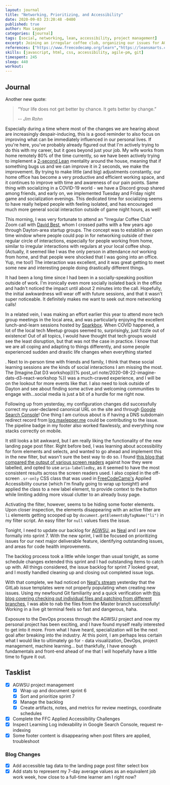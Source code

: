 ```yaml
---
layout: journal
title: "Networking, Prioritizing, and Accessibility"
date: 2020-09-03 23:20:48 -0400
published: true
author: Max Lepper
categories: [journal]
tags: [social, networking, lean, accessibility, project management]
excerpt: Joining an irregular coffee club, organizing our issues for AGWSU, blog improvements and accessibility, and adding the equivalent second job time commitment being devoted to this learning journey.
references: ["https://www.freecodecamp.org/learn","https://leansmarts.com/summary-2-second-lean/","https://search.google.com/search-console/about","www.linkedin.com/in/davidebest","https://seesparkbox.com/","https://agwsu.org/","https://www.linkedin.com/in/nealstrobl/","http://www.davidmacd.com/blog/select-box-label.html","https://www.twitch.tv/happydevelopment","http://nicolasgallagher.com/git-checkout-specific-files-from-another-branch/"]
skills: [javascript, html, css, accessibility, agile-pm, git]
timespent: 245
sleep: 440
workout: 
---
```


## Journal

Another new quote:

>“Your life does not get better by chance. It gets better by change.”
>
> -- <cite>Jim Rohn</cite>

Especially during a time where most of the changes we are hearing about are increasingly despair-inducing, this is a good reminder to also focus on improving what can be immediately influenced in our personal lives. If you're here, you've probably already figured out that I'm actively trying to do this with my career, but it goes beyond just your job. My wife works from home remotely 80% of the time currently, so we have been actively trying to implement a [2-second Lean]({{page.references[1]}}) mentality around the house, meaning that if something bugs us and we can improve it in 2 seconds, we make the improvement. By trying to make little (and big) adjustments constantly, our home office has become a very productive and efficient working space, and it continues to improve with time and awareness of our pain points. Same thing with socializing in a COVID-19 world - we have a Discord group shared among friends, and early on, we implemented Tuesday and Friday night game and socialization evenings. This dedicated time for socializing seems to have really helped people with feeling isolated, and has encouraged much more general social interaction outside of game night hours, as well!

This morning, I was very fortunate to attend an "Irregular Coffee Club" Zoom call with [David Best]({{page.references[3]}}), whom I crossed paths with a few years ago through Dayton-area startup groups. The concept was to establish an open time window where people could pop in for networking outside of their regular circle of interactions, especially for people working from home, similar to irregular interactions with regulars at your local coffee shop. (Actually, it seemed like I was the only person in attendance _not_ working from home, and that people were shocked that I was going into an office. Yup, me too!) The interaction was excellent, and it was great getting to meet some new and interesting people doing drastically different things.

It had been a long time since I had been in a socially-speaking position outside of work. I'm ironically even more socially isolated back in the office and hadn't noticed the impact until about 2 minutes into the call. Hopefully, the initial awkwardness will wear off with future sessions, and that it wasn't super noticeable. It definitely makes me want to seek out more networking calls!

In a related vein, I was making an effort earlier this year to attend more tech group meetings in the local area, and was particularly enjoying the excellent lunch-and-learn sessions hosted by [Sparkbox]({{page.references[4]}}). When COVID happened, a lot of the local tech Meetup groups seemed to, surprisingly, just fizzle out of existence! Out of all topics, I would have thought that tech groups would see the least disruption, but that was not the case in practice. I know that we are all coping and adapting to things differently, and some people experienced sudden and drastic life changes when everything started

. Next to in-person time with friends and family, I think that these social learning sessions are the kinds of social interactions I am missing the most. The [Imagine.Dat D3 workshop]({% post_url note/2020-08-22-imagine-dats-d3-react-workshop %}) was a much-craved experience, and I will be on the lookout for more events like that. I also need to look outside of Dayton and see about finding some active and welcoming communities to engage with...social media is just a bit of a hurdle for me right now.

Following up from yesterday, my configuration changes did successfully correct my user-declared canonical URL on the site and through [Google Search Console]({{page.references[2]}})! One thing I am curious about is if having a DNS subdomain redirect record from [log.maxlepper.me](log.maxlepper.me) could be contributing to the issue. The pipeline badge in my footer also worked flawlessly, and everything now stacks correctly on mobile.

It still looks a bit awkward, but I am really liking the functionality of the new landing page post filter. Right before bed, I was learning about accessibility for form elements and selects, and wanted to go ahead and implement this in the new filter, but wasn't sure the best way to do so. I found [this blog that compared the output of various screen readers]({{page.references[7]}}) against how they were labelled, and opted to use `aria-labelledby`, as it seemed to have the most consistent results across the screen readers used. I also copied in the off-screen `.sr-only` CSS class that was used in [FreeCodeCamp's]({{page.references[0]}}) Applied Accessibility course (which I'm finally going to wrap up tonight!) and applied the class to a new label element, to provide context to the button while limiting adding more visual clutter to an already busy page.

Activating the filter, however, seems to be hiding some footer elements. Upon closer inspection, the elements disappearing with an active filter are `li` elements getting scooped up by `document.getElementsByTagName("li")` in my filter script. An easy filter for `null` values fixes the issue.

Tonight, I need to update our backlog for [AGWSU]({{page.references[5]}}), as [Neal]({{page.references[6]}}) and I are now formally into sprint 7. With the new sprint, I will be focused on prioritizing issues for our next major deliverable feature, identifying outstanding issues, and areas for code health improvements.

The backlog process took a little while longer than usual tonight, as some schedule changes extended this sprint and I had outstanding items to catch up with. All things considered, the issue backlog for sprint 7 looked great, and I mostly handled cleaning up and closing out completed issue logs.

With that complete, we had noticed on [Neal's stream]({{page.references[8]}}) yesterday that the GitLab issue templates were not properly populating when creating new issues. Using my newfound Git familiarity and a quick verification with [this blog covering checking out individual files and patching from different branches]({{page.references[9]}}), I was able to nab the files from the Master branch successfully! Working in a live git terminal feels so fast and dangerous, haha.

Exposure to the DevOps process through the AGWSU project and now my personal project has been exciting, and I have found myself really interested to get into it more. From what I have heard, specialization will be the next goal after breaking into the industry. At this point, I am perhaps less certain what I would like to ultimately go for - data visualization, DevOps, project management, machine learning... but thankfully, I have enough fundamentals and front-end ahead of me that I will hopefully have a little time to figure it out.

## Tasklist

- [x] AGWSU project management
  - [x] Wrap up and document sprint 6
  - [x] Sort and prioritize sprint 7
  - [x] Manage the backlog
  - [x] Create artifacts, notes, and metrics for review meetings, coordinate schedules
- [x] Complete the FFC Applied Accessibility Challenges
- [x] Inspect Learning Log indexability in Google Search Console, request re-indexing
- [x] Some footer content is disappearing when post filters are applied, troubleshoot

### Blog Changes
- [x] Add accessible tag data to the landing page post filter select box
- [x] Add stats to represent my 7-day average values as an equivalent job work week, how close to a full-time learner am I right now?